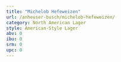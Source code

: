 ```yaml
---
title: "Michelob Hefeweizen"
url: /anheuser-busch/michelob-hefeweizen/
category: North American Lager
style: American-Style Lager
abv: 0
ibu: 0
srm: 0
upc: 0
---
```



